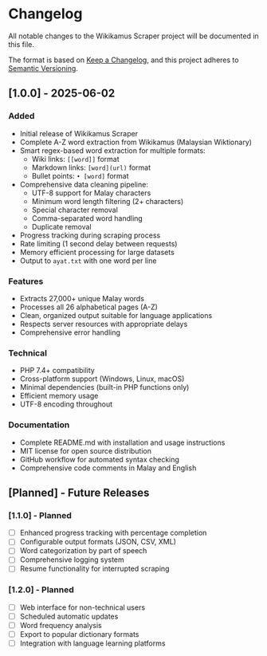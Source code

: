 # Changelog

All notable changes to the Wikikamus Scraper project will be documented in this file.

The format is based on [Keep a Changelog](https://keepachangelog.com/en/1.0.0/),
and this project adheres to [Semantic Versioning](https://semver.org/spec/v2.0.0.html).

## [1.0.0] - 2025-06-02

### Added
- Initial release of Wikikamus Scraper
- Complete A-Z word extraction from Wikikamus (Malaysian Wiktionary)
- Smart regex-based word extraction for multiple formats:
  - Wiki links: `[[word]]` format
  - Markdown links: `[word](url)` format  
  - Bullet points: `• [word]` format
- Comprehensive data cleaning pipeline:
  - UTF-8 support for Malay characters
  - Minimum word length filtering (2+ characters)
  - Special character removal
  - Comma-separated word handling
  - Duplicate removal
- Progress tracking during scraping process
- Rate limiting (1 second delay between requests)
- Memory efficient processing for large datasets
- Output to `ayat.txt` with one word per line

### Features
- Extracts 27,000+ unique Malay words
- Processes all 26 alphabetical pages (A-Z)
- Clean, organized output suitable for language applications
- Respects server resources with appropriate delays
- Comprehensive error handling

### Technical
- PHP 7.4+ compatibility
- Cross-platform support (Windows, Linux, macOS)
- Minimal dependencies (built-in PHP functions only)
- Efficient memory usage
- UTF-8 encoding throughout

### Documentation
- Complete README.md with installation and usage instructions
- MIT license for open source distribution
- GitHub workflow for automated syntax checking
- Comprehensive code comments in Malay and English

## [Planned] - Future Releases

### [1.1.0] - Planned
- [ ] Enhanced progress tracking with percentage completion
- [ ] Configurable output formats (JSON, CSV, XML)
- [ ] Word categorization by part of speech
- [ ] Comprehensive logging system
- [ ] Resume functionality for interrupted scraping

### [1.2.0] - Planned
- [ ] Web interface for non-technical users
- [ ] Scheduled automatic updates
- [ ] Word frequency analysis
- [ ] Export to popular dictionary formats
- [ ] Integration with language learning platforms

